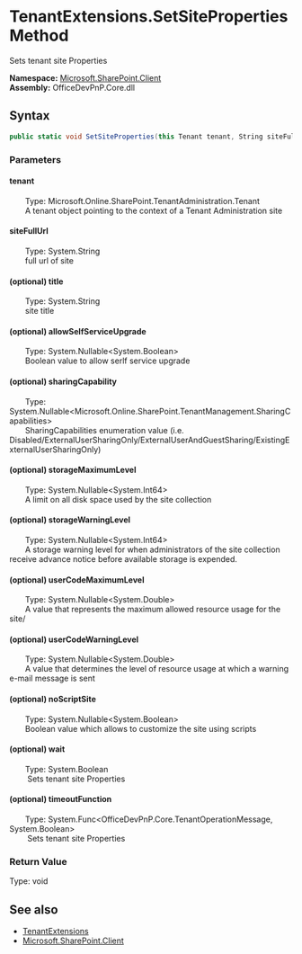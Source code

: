 # TenantExtensions.SetSiteProperties Method  
 Sets tenant site Properties   

**Namespace:** [Microsoft.SharePoint.Client](Microsoft.SharePoint.Client.md)  
**Assembly:** OfficeDevPnP.Core.dll  
## Syntax
```C#
public static void SetSiteProperties(this Tenant tenant, String siteFullUrl, String title, Nullable<Boolean> allowSelfServiceUpgrade, Nullable<SharingCapabilities> sharingCapability, Nullable<Int64> storageMaximumLevel, Nullable<Int64> storageWarningLevel, Nullable<Double> userCodeMaximumLevel, Nullable<Double> userCodeWarningLevel, Nullable<Boolean> noScriptSite, Boolean wait = True, Func<TenantOperationMessage, Boolean> timeoutFunction)
```
### Parameters
#### tenant  
&emsp;&emsp;Type: Microsoft.Online.SharePoint.TenantAdministration.Tenant  
&emsp;&emsp;A tenant object pointing to the context of a Tenant Administration site  

  

#### siteFullUrl  
&emsp;&emsp;Type: System.String  
&emsp;&emsp;full url of site  

  

#### (optional) title  
&emsp;&emsp;Type: System.String  
&emsp;&emsp;site title  

  

#### (optional) allowSelfServiceUpgrade  
&emsp;&emsp;Type: System.Nullable&lt;System.Boolean&gt;  
&emsp;&emsp;Boolean value to allow serlf service upgrade  

  

#### (optional) sharingCapability  
&emsp;&emsp;Type: System.Nullable&lt;Microsoft.Online.SharePoint.TenantManagement.SharingCapabilities&gt;  
&emsp;&emsp;SharingCapabilities enumeration value (i.e. Disabled/ExternalUserSharingOnly/ExternalUserAndGuestSharing/ExistingExternalUserSharingOnly)  

  

#### (optional) storageMaximumLevel  
&emsp;&emsp;Type: System.Nullable&lt;System.Int64&gt;  
&emsp;&emsp;A limit on all disk space used by the site collection  

  

#### (optional) storageWarningLevel  
&emsp;&emsp;Type: System.Nullable&lt;System.Int64&gt;  
&emsp;&emsp;A storage warning level for when administrators of the site collection receive advance notice before available storage is expended.  

  

#### (optional) userCodeMaximumLevel  
&emsp;&emsp;Type: System.Nullable&lt;System.Double&gt;  
&emsp;&emsp;A value that represents the maximum allowed resource usage for the site/  

  

#### (optional) userCodeWarningLevel  
&emsp;&emsp;Type: System.Nullable&lt;System.Double&gt;  
&emsp;&emsp;A value that determines the level of resource usage at which a warning e-mail message is sent  

  

#### (optional) noScriptSite  
&emsp;&emsp;Type: System.Nullable&lt;System.Boolean&gt;  
&emsp;&emsp;Boolean value which allows to customize the site using scripts  

  

#### (optional) wait  
&emsp;&emsp;Type: System.Boolean  
&emsp;&emsp; Sets tenant site Properties   

  

#### (optional) timeoutFunction  
&emsp;&emsp;Type: System.Func&lt;OfficeDevPnP.Core.TenantOperationMessage, System.Boolean&gt;  
&emsp;&emsp; Sets tenant site Properties   

  

### Return Value
Type: void  

## See also
- [TenantExtensions](Microsoft.SharePoint.Client.TenantExtensions.md) 
- [Microsoft.SharePoint.Client](Microsoft.SharePoint.Client.md) 
